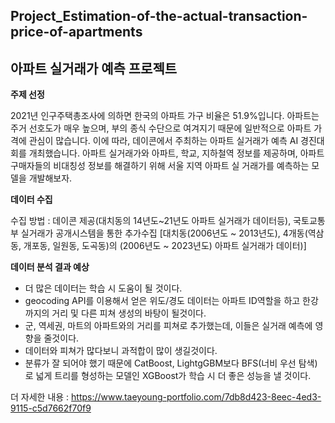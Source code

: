 ## Project_Estimation-of-the-actual-transaction-price-of-apartments

## **아파트 실거래가 예측 프로젝트**

**주제 선정**

2021년 인구주택총조사에 의하면 한국의 아파트 가구 비율은 51.9%입니다. 아파트는 주거 선호도가 매우 높으며, 부의 종식 수단으로 여겨지기 때문에 일반적으로 아파트 가격에 관심이 많습니다. 이에 따라, 데이콘에서 주최하는 아파트 실거래가 예측 AI 경진대회를 개최했습니다. 아파트 실거래가와 아파트, 학교, 지하철역 정보를 제공하며, 아파트 구매자들의 비대칭성 정보를 해결하기 위해 서울 지역 아파트 실 거래가를 예측하는 모델을 개발해보자.


**데이터 수집**

수집 방법 : 데이콘 제공(대치동의 14년도~21년도 아파트 실거래가 데이터등), 국토교통부 실거래가 공개시스템을 통한 추가수집 [대치동(2006년도 ~ 2013년도),  4개동(역삼동, 개포동, 일원동, 도곡동)의 (2006년도 ~ 2023년도) 아파트 실거래가 데이터)]


**데이터 분석 결과 예상**

- 더 많은 데이터는 학습 시 도움이 될 것이다.
- geocoding API를 이용해서 얻은 위도/경도 데이터는 아파트 ID역할을 하고 한강까지의 거리 및 다른 피쳐 생성의 바탕이 될것이다.
- 군, 역세권, 마트의 아파트와의 거리를 피쳐로 추가했는데, 이들은 실거래 예측에 영향을 줄것이다.
- 데이터와 피쳐가 많다보니 과적합이 많이 생길것이다.
- 분류가 잘 되어야 했기 때문에 CatBoost, LightgGBM보다 BFS(너비 우선 탐색)로 넓게 트리를 형성하는 모델인 XGBoost가 학습 시 더 좋은 성능을 낼 것이다.



더 자세한 내용 : https://www.taeyoung-portfolio.com/7db8d423-8eec-4ed3-9115-c5d7662f70f9


